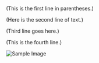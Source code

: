 
<html>
<head>
    <title>Simple HTML Example</title>
</head>
<body>
    <p>(This is the first line in parentheses.)</p>
    <p>(Here is the second line of text.)</p>
    <p>(Third line goes here.)</p>
    <p>(This is the fourth line.)</p>
    <img src="[https://en.m.wikipedia.org/wiki/File:Assi_Ghat_Varanasi_morning_Aarti.jpg](https://picsum.photos/seed/picsum/200/300)" alt="Sample Image">
</body>
</html>
